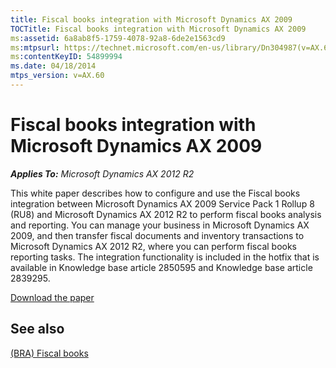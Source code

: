 ```yaml
---
title: Fiscal books integration with Microsoft Dynamics AX 2009
TOCTitle: Fiscal books integration with Microsoft Dynamics AX 2009
ms:assetid: 6a8ab8f5-1759-4078-92a8-6de2e1563cd9
ms:mtpsurl: https://technet.microsoft.com/en-us/library/Dn304987(v=AX.60)
ms:contentKeyID: 54899994
ms.date: 04/18/2014
mtps_version: v=AX.60
---
```


# Fiscal books integration with Microsoft Dynamics AX 2009 


_**Applies To:** Microsoft Dynamics AX 2012 R2_

This white paper describes how to configure and use the Fiscal books integration between Microsoft Dynamics AX 2009 Service Pack 1 Rollup 8 (RU8) and Microsoft Dynamics AX 2012 R2 to perform fiscal books analysis and reporting. You can manage your business in Microsoft Dynamics AX 2009, and then transfer fiscal documents and inventory transactions to Microsoft Dynamics AX 2012 R2, where you can perform fiscal books reporting tasks. The integration functionality is included in the hotfix that is available in Knowledge base article 2850595 and Knowledge base article 2839295.

[Download the paper](http://go.microsoft.com/fwlink/?linkid=306013)

## See also

[(BRA) Fiscal books](bra-fiscal-books.md)

  



